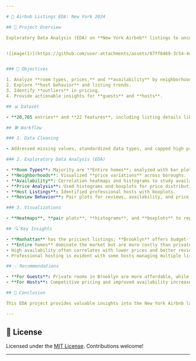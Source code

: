 ```yaml
---

# 🗽 Airbnb Listings EDA: New York 2024

## 🚀 Project Overview

Exploratory Data Analysis (EDA) on **New York Airbnb** listings to uncover patterns and insights. We leverage **Pandas, Numpy, Matplotlib,** and **Seaborn** for data cleaning, visualization, and analysis.


![image(1)](https://github.com/user-attachments/assets/87ff8469-3c54-4cfd-8178-b086e4ec8f7b)


### 🎯 Objectives

1. Analyze **room types, prices,** and **availability** by neighborhood.
2. Explore **host behavior** and listing trends.
3. Identify **outliers** in pricing.
4. Provide actionable insights for **guests** and **hosts**.

## 📊 Dataset

- **20,765 entries** and **22 features**, including listing details like **price**, **room_type**, **location**, and **reviews_per_month**.

## 🛠️ Workflow

### 1. Data Cleaning

- Addressed missing values, standardized data types, and capped high price outliers.

### 2. Exploratory Data Analysis (EDA)

- **Room Types**: Majority are **Entire homes**; analyzed with bar plots.
- **Neighborhoods**: Visualized **price variations** across boroughs.
- **Availability**: Correlation heatmaps and histograms to study availability trends.
- **Price Analysis**: Used histograms and boxplots for price distribution and outliers.
- **Host Listings**: Identified professional hosts with boxplots.
- **Review Behavior**: Pair plots for reviews, availability, and price insights.

### 3. Visualizations

- **Heatmaps**, **pair plots**, **histograms**, and **boxplots** to represent data trends and relationships.

## 🔍 Key Insights

- **Manhattan** has the priciest listings; **Brooklyn** offers budget-friendly options.
- **Entire homes** dominate the market but are more costly than private rooms.
- High availability often correlates with lower prices and better reviews.
- Professional hosting is evident with some hosts managing multiple listings.

## 💡 Recommendations

- **For Guests**: Private rooms in Brooklyn are more affordable, while listings with high reviews ensure better experiences.
- **For Hosts**: Competitive pricing and improved availability increase booking potential.

## 📜 Conclusion

This EDA project provides valuable insights into the New York Airbnb landscape, guiding both hosts and guests. Future steps include **predictive modeling** for more in-depth analysis.

---
```


## 📝 License

Licensed under the [MIT License](https://opensource.org/licenses/MIT). Contributions welcome!

---
